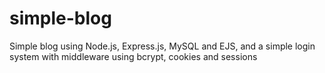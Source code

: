 # simple-blog
Simple blog using Node.js, Express.js, MySQL and EJS, and a simple login system with middleware using bcrypt, cookies and sessions
